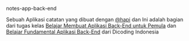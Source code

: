 notes-app-back-end

Sebuah Aplikasi catatan yang dibuat dengan [@hapi](https://hapi.dev/) dan Ini adalah bagian dari tugas kelas [Belajar Membuat Aplikasi Back-End untuk Pemula](https://www.dicoding.com/academies/261) dan [Belajar Fundamental Aplikasi Back-End](https://www.dicoding.com/academies/271) dari Dicoding Indonesia
